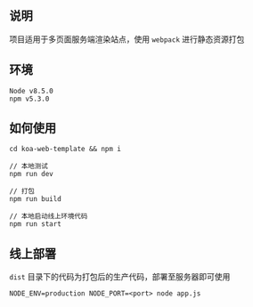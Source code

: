 ## 说明

项目适用于多页面服务端渲染站点，使用 ```webpack``` 进行静态资源打包

## 环境

```
Node v8.5.0
npm v5.3.0
```

## 如何使用

```
cd koa-web-template && npm i

// 本地测试
npm run dev

// 打包
npm run build

// 本地启动线上环境代码
npm run start
```

## 线上部署

```dist``` 目录下的代码为打包后的生产代码，部署至服务器即可使用

```
NODE_ENV=production NODE_PORT=<port> node app.js
```